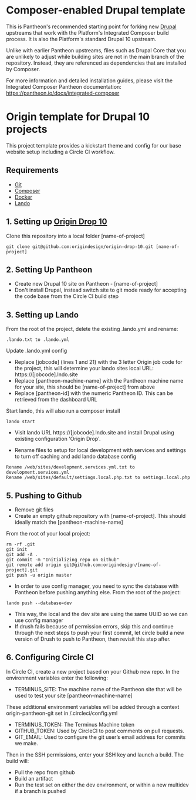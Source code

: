 # Composer-enabled Drupal template

This is Pantheon's recommended starting point for forking new [Drupal](https://www.drupal.org/) upstreams
that work with the Platform's Integrated Composer build process. It is also the
Platform's standard Drupal 10 upstream.

Unlike with earlier Pantheon upstreams, files such as Drupal Core that you are
unlikely to adjust while building sites are not in the main branch of the
repository. Instead, they are referenced as dependencies that are installed by
Composer.

For more information and detailed installation guides, please visit the
Integrated Composer Pantheon documentation: https://pantheon.io/docs/integrated-composer

# Origin template for Drupal 10 projects

This project template provides a kickstart theme and config for our base website setup including a Circle CI workflow.

## Requirements

- [Git](https://git-scm.com/downloads)
- [Composer](https://getcomposer.org/download/)
- [Docker](https://docs.docker.com/engine/installation/)
- [Lando](https://lando.dev/)

## 1. Setting up [Origin Drop 10](https://github.com/origindesign/origin-drop-10)

Clone this repository into a local folder [name-of-project]
````
git clone git@github.com:origindesign/origin-drop-10.git [name-of-project]
````

## 2. Setting Up Pantheon

- Create new Drupal 10 site on Pantheon - [name-of-project]
- Don't install Drupal, instead switch site to git mode ready for accepting the code base from the Circle CI build step


## 3. Setting up Lando

From the root of the project, delete the existing .lando.yml and rename:
````
.lando.txt to .lando.yml
````
Update .lando.yml config
- Replace [jobcode] (lines 1 and 21) with the 3 letter Origin job code for the project, this will determine your lando sites local URL: https://[jobcode].lndo.site
- Replace [pantheon-machine-name] with the Pantheon machine name for your site, this should be [name-of-project] from above
- Replace [pantheon-id] with the numeric Pantheon ID. This can be retrieved from the dashboard URL

Start lando, this will also run a composer install
```shell
lando start
```
- Visit lando URL https://[jobcode].lndo.site and install Drupal using existing configuration 'Origin Drop'.

- Rename files to setup for local development with services and settings to turn off caching and add lando database config
```shell
Rename /web/sites/development.services.yml.txt to development.services.yml
Rename /web/sites/default/settings.local.php.txt to settings.local.php
```

## 5. Pushing to Github

- Remove git files
- Create an empty github repository with [name-of-project]. This should ideally match the [pantheon-machine-name]

From the root of your local project:
```shell
rm -rf .git 
git init
git add -A .
git commit -m "Initializing repo on Github"
git remote add origin git@github.com:origindesign/[name-of-project].git
git push -u origin master
```
- In order to use config manager, you need to sync the database with Pantheon before pushing anything else. From the root of the project:
```shell
lando push --database=dev
```
- This way, the local and the dev site are using the same UUID so we can use config manager
- If drush fails because of permission errors, skip this and continue through the next steps to push your first commit, let circle build a new version of Drush to push to Pantheon, then revisit this step after.

## 6. Configuring Circle CI

In Circle CI, create a new project based on your Github new repo. In the environment variables enter the following:
- TERMINUS_SITE: The machine name of the Pantheon site that will be used to test your site [pantheon-machine-name]

These additional environment variables will be added through a context origin-pantheon-git set in /.circleci/config.yml

- TERMINUS_TOKEN: The Terminus Machine token
- GITHUB_TOKEN: Used by CircleCI to post comments on pull requests.
- GIT_EMAIL: Used to configure the git user’s email address for commits we make.

Then in the SSH permissions, enter your SSH key and launch a build. The build will:
- Pull the repo from github
- Build an artifact
- Run the test set on either the dev environment, or within a new multidev if a branch is pushed
